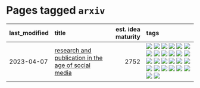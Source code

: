 # Pages tagged `arxiv`

|last_modified|title|est. idea maturity|tags
|:---|:---|---:|:---|
|2023-04-07|[research and publication in the age of social media](../research-and-social.md)|2752|[![](https://img.shields.io/badge/tag-arxiv-8a140)](../tags/arxiv.md) [![](https://img.shields.io/badge/tag-citation-83cbca)](../tags/citation.md) [![](https://img.shields.io/badge/tag-corrections-e33481)](../tags/corrections.md) [![](https://img.shields.io/badge/tag-credit-b59164)](../tags/credit.md) [![](https://img.shields.io/badge/tag-curation-2b1224)](../tags/curation.md) [![](https://img.shields.io/badge/tag-discoverability-869cae)](../tags/discoverability.md) [![](https://img.shields.io/badge/tag-discussion-3c7f53)](../tags/discussion.md) [![](https://img.shields.io/badge/tag-feed-22d494)](../tags/feed.md) [![](https://img.shields.io/badge/tag-git-90446b)](../tags/git.md) [![](https://img.shields.io/badge/tag-git-90446b)](../tags/git.md) [![](https://img.shields.io/badge/tag-historyofscience-35d2ce)](../tags/historyofscience.md) [![](https://img.shields.io/badge/tag-mastodon-8e95e2)](../tags/mastodon.md) [![](https://img.shields.io/badge/tag-openreview-be4650)](../tags/openreview.md) [![](https://img.shields.io/badge/tag-paperswithcode-3f3dc3)](../tags/paperswithcode.md) [![](https://img.shields.io/badge/tag-platform-cdef47)](../tags/platform.md) [![](https://img.shields.io/badge/tag-publication-95bed6)](../tags/publication.md) [![](https://img.shields.io/badge/tag-reproducibility-99b5f2)](../tags/reproducibility.md) [![](https://img.shields.io/badge/tag-research-d46ff4)](../tags/research.md) [![](https://img.shields.io/badge/tag-retractions-faa2fc)](../tags/retractions.md) [![](https://img.shields.io/badge/tag-search-1ee399)](../tags/search.md) [![](https://img.shields.io/badge/tag-socialmedia-49fd1a)](../tags/socialmedia.md) [![](https://img.shields.io/badge/tag-stackoverflow-6edb5)](../tags/stackoverflow.md) [![](https://img.shields.io/badge/tag-subscription-f1c85)](../tags/subscription.md) [![](https://img.shields.io/badge/tag-transparency-2229ca)](../tags/transparency.md) [![](https://img.shields.io/badge/tag-twitter-3b815)](../tags/twitter.md) [![](https://img.shields.io/badge/tag-validation-3b18a)](../tags/validation.md)|